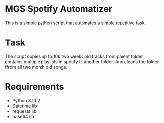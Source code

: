 # MGS Spotify Automatizer
This is a simple python script that automates a simple repetitive task.

# Task
The script copies up to 10k two weeks old tracks from parent folder contains multiple playlists in spotify to another folder. And cleans the folder ffrom all two month old songs.

# Requirements
  * Python 3.10.2
  * Datetime lib
  * requests lib
  * base64 lib
